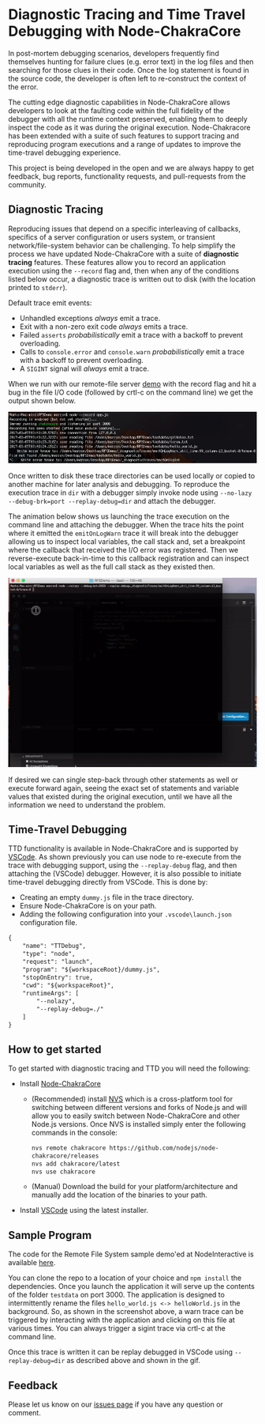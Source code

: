 # Diagnostic Tracing and Time Travel Debugging with Node-ChakraCore
In post-mortem debugging scenarios, developers frequently find themselves 
hunting for failure clues (e.g. error text) in the log files and then searching
for those clues in their code. Once the log statement is found in the source code, 
the developer is often left to re-construct the context of the error.

The cutting edge diagnostic capabilities in Node-ChakraCore allows developers to 
look at the faulting code within the full fidelity of the debugger with all the 
runtime context preserved, enabling them to deeply inspect the code as it was during 
the original execution. Node-Chakracore has been extended with a suite of such features 
to support tracing and reproducing program executions and a range of updates to improve 
the time-travel debugging experience. 

This project is being developed in the open and we are always happy to get feedback, bug reports, 
functionality requests, and pull-requests from the community.

## Diagnostic Tracing
Reproducing issues that depend on a specific interleaving of callbacks, specifics of 
a server configuration or users system, or transient network/file-system behavior can be 
challenging. To help simplify the process we have updated Node-ChakraCore with a suite 
of **diagnostic tracing** features. These features allow you to record an application 
execution using the `--record` flag and, then when any of the conditions listed below 
occur, a diagnostic trace is written out to disk (with the location printed to 
`stderr`). 

Default trace emit events:
- Unhandled exceptions *always* emit a trace.
- Exit with a non-zero exit code *always* emits a trace.
- Failed `asserts` *probabilistically* emit a trace with a backoff to prevent overloading.
- Calls to `console.error` and `console.warn` *probabilistically* emit a trace with a backoff to prevent overloading.
- A `SIGINT` signal will *always* emit a trace.

When we run with our remote-file server [demo](https://github.com/mrkmarron/RFSDemoJS) with the record flag and 
hit a bug in the file I/O code (followed by crtl-c on the command line) we get the output shown below.

![Running node with --record flag and two trace output events.](doc/ttd_assets/TraceSnap.png)

Once written to disk these trace directories can be used locally or copied to another machine 
for later analysis and debugging. To reproduce the execution trace in `dir` with a debugger
simply invoke node using `--no-lazy --debug-brk=port --replay-debug=dir` and attach the debugger. 

The animation below shows us launching the trace execution on the command line and attaching the debugger. 
When the trace hits the point where it emitted the `emitOnLogWarn` trace it will break into the debugger 
allowing us to inspect local variables, the call stack and, set a breakpoint where the callback that received 
the I/O error was registered. Then we reverse-execute back-in-time to this callback registration and can 
inspect local variables as well as the full call stack as they existed then. 

![Replay debugging with the --replay-debug flag and TTD.](doc/ttd_assets/TTDTrace.gif)

If desired we can single step-back through other statements as well or execute forward again, seeing the 
exact set of statements and variable values that existed during the original execution, until we have 
all the information we need to understand the problem.

## Time-Travel Debugging 

TTD functionality is available in Node-ChakraCore and is supported by 
[VSCode](https://code.visualstudio.com/). As shown previously you can use 
node to re-execute from the trace with debugging support, using the `--replay-debug` 
flag, and then attaching the (VSCode) debugger. However, it is also possible to 
initiate time-travel debugging directly from VSCode. This is done by:
- Creating an empty `dummy.js` file in the trace directory.
- Ensure Node-ChakraCore is on your path.
- Adding the following configuration into your `.vscode\launch.json` configuration file.
```
{
    "name": "TTDebug",
    "type": "node",
    "request": "launch",
    "program": "${workspaceRoot}/dummy.js",
    "stopOnEntry": true,
    "cwd": "${workspaceRoot}",
    "runtimeArgs": [
        "--nolazy", 
        "--replay-debug=./"
    ]
}
```

## How to get started
To get started with diagnostic tracing and TTD you will need the following:

- Install [Node-ChakraCore](https://github.com/nodejs/node-chakracore/releases)
    - (Recommended) install [NVS](https://github.com/jasongin/nvs/blob/master/doc/SETUP.md) which is a cross-platform tool for switching between different versions and forks of Node.js and will allow you to easily switch between Node-ChakraCore and other Node.js versions. Once NVS is installed simply enter the following commands in the console:
        
        ```
        nvs remote chakracore https://github.com/nodejs/node-chakracore/releases 
        nvs add chakracore/latest
        nvs use chakracore
        ```
    - (Manual) Download the build for your platform/architecture and manually add the location of the binaries to your path.
- Install [VSCode](https://code.visualstudio.com/) using the latest installer.

## Sample Program
The code for the Remote File System sample demo'ed at NodeInteractive is available 
[here](https://github.com/mrkmarron/RFSDemoJS). 

You can clone the repo to a location of your choice and `npm install` the dependencies. Once 
you launch the application it will serve up the contents of the folder `testdata` on port 3000. The 
application is designed to intermittently rename the files `hello_world.js <-> helloWorld.js` 
in the background. So, as shown in the screenshot above, a warn trace can be triggered by interacting 
with the application and clicking on this file at various times. You can always trigger a sigint 
trace via crtl-c at the command line.

Once this trace is written it can be replay debugged in VSCode using `--replay-debug=dir` as described 
above and shown in the gif. 

## Feedback
Please let us know on our [issues page](https://github.com/nodejs/node-chakracore/issues) if 
you have any question or comment. 

